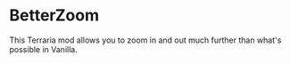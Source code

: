 # BetterZoom
This Terraria mod allows you to zoom in and out much further than what's possible in Vanilla.
